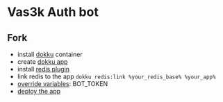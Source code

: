# Vas3k Auth bot

## Fork
- install [dokku](https://dokku.com/docs/getting-started/installation/) container
- create [dokku app](https://dokku.com/docs/deployment/application-deployment/)
- install [redis plugin](https://dokku.com/docs/getting-started/install/docker/?h=redis#plugin-installation)
- link redis to the app `dokku redis:link %your_redis_base% %your_app%`
- [override variables](https://dokku.com/docs/configuration/environment-variables/): BOT_TOKEN
- [deploy the app](https://dokku.com/docs/deployment/application-deployment/)
